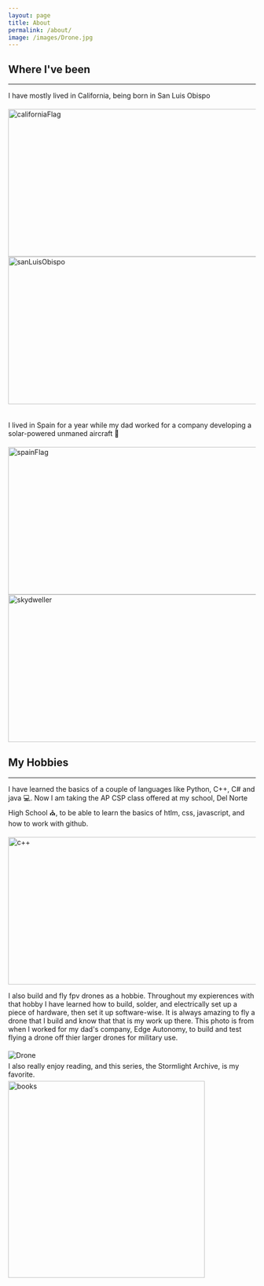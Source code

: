 ```yaml
---
layout: page
title: About
permalink: /about/
image: /images/Drone.jpg
---
```

Where I've been
---

---
I have mostly lived in California, being born in San Luis Obispo
<div style= "height: 5px;"></div>
<img alt = "californiaFlag" src = "https://upload.wikimedia.org/wikipedia/commons/0/01/Flag_of_California.svg" width = "520" height = "300">
<img alt = "sanLuisObispo" src = "https://drupal8-prod.visitcalifornia.com/sites/drupal8-prod.visitcalifornia.com/files/VCW_D_SLO_T6_CalPolyPeaks_DSCF4148RGB_1280x642.jpg" width = "520" height = "300">
<div style= "height: 20px;"></div>
<p>I lived in Spain for a year while my dad worked for a company developing a solar-powered unmaned aircraft &#128747;  </p>
<div style= "height: 5px;"></div>
<img alt = "spainFlag" src = "https://cdn.britannica.com/36/4336-050-056AC114/Flag-Spain.jpg" width = "520" height = "300">
<img alt = "skydweller" src = "https://aviationweek.com/sites/default/files/styles/crop_freeform/public/2024-04/skydwell4-9.jpg?itok=xuX6awHV" width = "520" height = "300">

My Hobbies
---

---

I have learned the basics of a couple of languages like Python, C++, C# and java &#128187;. Now I am taking the AP CSP class offered at my school, Del Norte High School &#9962;, to be able to learn the basics of htlm, css, javascript, and how to work with github.
<div style= "height: 5px;"></div>
<img alt = "c++" src = "https://cloud.google.com/static/cpp/images/cpp-logo.png" width = "520" height = "300">

I also build and fly fpv drones as a hobbie. Throughout my expierences with that hobby I have learned how to build, solder, and electrically set up a piece of hardware, then set it up software-wise. It is always amazing to fly a drone that I build and know that that is my work up there. This photo is from when I worked for my dad's company, Edge Autonomy, to build and test flying a drone off thier larger drones for military use.
<div style= "height: 5px;"></div>
<img src="{{site.baseurl}}/images/Drone.jpg" alt="Drone">
<div style= "height: 5px;"></div>
I also really enjoy reading, and this series, the Stormlight Archive, is my favorite.
<div style= "height: 5px;"></div>
<img alt = "books" src = "https://m.media-amazon.com/images/I/81XdTtLyFWL._AC_UF1000,1000_QL80_.jpg" width = "400" height = "400">